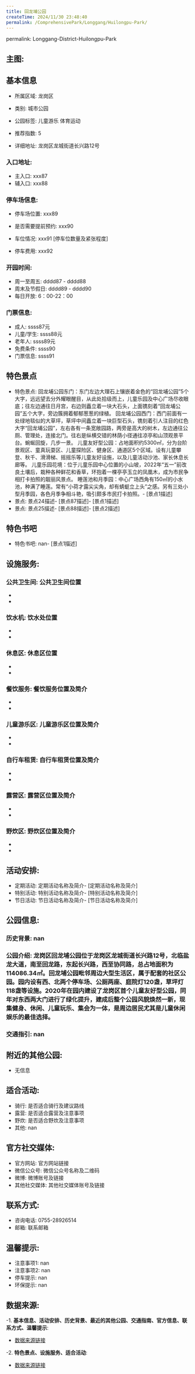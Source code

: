 ```yaml
---
title: 回龙埔公园
createTime: 2024/11/30 23:48:40
permalink: /ComprehensivePark/Longgang/Huilongpu-Park/
---
```

permalink: Longgang-District-Huilongpu-Park
<!-- ## 游玩路径: -->

## 主图:
<ImageCard
image="https://cgj.sz.gov.cn/img/4/4005/4005822/10774925.jpg"
title= "回龙埔公园"
description= "龙岗区回龙埔公园位于龙岗区龙城街道长兴路12号，北临盐龙大道，南至回龙路，东起长兴路，西至协同路，总占地面积为114086.34㎡。回龙埔公园毗邻周边大型生活区"
date="2024/11/30"
href="/"
author="深圳公园"
/>

## 基本信息

- 所属区域: 龙岗区

- 类别: 城市公园

- 公园标签: 儿童游乐 体育运动

- 推荐指数: 5

- 详细地址: 龙岗区龙城街道长兴路12号

### 入口地址:
- 主入口: xxx87
- 辅入口: xxx88
### 停车场信息:
- 停车场位置: xxx89

- 是否需要提前预约: xxx90

- 车位情况: xxx91 [停车位数量及紧张程度]

- 停车费用: xxx92

### 开园时间:
- 周一至周五: dddd87 - dddd88
- 周末及节假日: dddd89 - dddd90
- 每日开放: 6：00-22：00

### 门票信息:
- 成人: ssss87元
- 儿童/学生: ssss88元
- 老年人: ssss89元
- 免费条件: ssss90
- 门票信息: ssss91
## 特色景点
- 特色景点: 回龙埔公园东门：东门左边大理石上镶嵌着金色的“回龙埔公园”5个大字，远远望去分外耀眼醒目，从此处拾级而上，儿童乐园及中心广场尽收眼底；往左边通往日月宫，右边则矗立着一块大石头，上面镌刻着“回龙埔公园”五个大字，旁边簇拥着郁郁葱葱的绿植。
回龙埔公园西门：西门前面有一处绿地毯似的大草坪，草坪中间矗立着一块巨型石头，镌刻着引人注目的红色大字“回龙埔公园”，左右各有一条宽敞园路，两旁是高大的树木，左边通往公厕、管理处，连接北门。往右是纵横交错的林荫小径通往凉亭和山顶观景平台。蜿蜒回旋，几步一景。
儿童友好型公园：占地面积约5300㎡，分为台阶景观区、童真玩耍区、儿童探险区、健身区、通道区5个区域。设有儿童攀登、秋千、滑滑梯、摇摇乐等儿童友好设施，以及儿童活动沙池、家长休息长廊等。
儿童乐园花境：位于儿童乐园中心位置的小山坡，2022年“五一”前改良土壤后，栽种各种鲜花和香草，环抱着一棵亭亭玉立的凤凰木，成为市民争相打卡拍照的靓丽风景点。
睡莲池和月季园：中心广场西角有150㎡的小水池，种满了睡莲。常有“小荷才露尖尖角，却有蜻蜓立上头”之感。另有三处小型月季园，各色月季争相斗艳，吸引颇多市民打卡拍照。- [景点1描述]
- 景点: 景点24描述- [景点87描述]- [景点1描述]
- 景点: 景点25描述- [景点88描述]- [景点2描述]
## 特色书吧
- 特色书吧: nan- [景点1描述]
## 设施服务:
### 公共卫生间: 公共卫生间位置
- 
- 
### 饮水机: 饮水处位置
- 
- 
### 休息区: 休息区位置
- 
- 
### 餐饮服务: 餐饮服务位置及简介
- 
- 
### 儿童游乐区: 儿童游乐区位置及简介
- 
- 
### 自行车租赁: 自行车租赁位置及简介
- 
- 
### 露营区: 露营区位置及简介
- 
- 
### 野炊区: 野炊区位置及简介

- 
- 
## 活动安排:
- 定期活动: 定期活动名称及简介- [定期活动名称及简介]
- 特别活动: 特别活动名称及简介- [特别活动名称及简介]
- 节日活动: 节日活动名称及简介- [节日活动名称及简介]
## 公园信息:
### 历史背景: nan
### 公园介绍: 龙岗区回龙埔公园位于龙岗区龙城街道长兴路12号，北临盐龙大道，南至回龙路，东起长兴路，西至协同路，总占地面积为114086.34㎡。回龙埔公园毗邻周边大型生活区，属于配套的社区公园。园内设有西、北两个停车场、公厕两座、庭院灯120盏，草坪灯118盏等设施。2020年在园内建设了龙岗区首个儿童友好型公园，同年对东西两大门进行了绿化提升，建成后整个公园风貌焕然一新，现集健身、休闲、儿童玩乐、集会为一体，是周边居民尤其是儿童休闲娱乐的最佳选择。
### 交通指引: nan

## 附近的其他公园:
- 无信息

## 适合活动:
- 骑行: 是否适合骑行及建议路线
- 露营: 是否适合露营及注意事项
- 野炊: 是否适合野炊及注意事项
- 其他: nan

## 官方社交媒体:
- 官方网站: 官方网站链接
- 微信公众号: 微信公众号名称及二维码
- 微博: 微博账号及链接
- 其他社交媒体: 其他社交媒体账号及链接

## 联系方式:
- 咨询电话: 0755-28926514
- 邮箱: 联系邮箱

## 温馨提示:
- 注意事项1: nan
- 注意事项2: nan
- 停车提示: nan
- 环保提示: nan

## 数据来源:
-1. **基本信息、活动安排、历史背景、最近的其他公园、交通指南、官方信息、联系方式、温馨提示**:
- [数据来源链接](https://cgj.sz.gov.cn/xsmh/gysz/csgy/content/post_10774925.html)

-2. **特色景点、设施服务、适合活动**:
- [数据来源链接](https://cgj.sz.gov.cn/xsmh/gysz/csgy/content/post_10774925.html)

